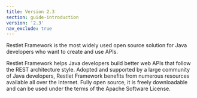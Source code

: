 ```yaml
---
title: Version 2.3
section: guide-introduction
version: '2.3'
nav_exclude: true
---
```


Restlet Framework is the most widely used open source solution for Java developers who want to create and use APIs.

Restlet Framework helps Java developers build better web APIs that follow the REST architecture style. Adopted and supported by a large community of Java developers, Restlet Framework benefits from numerous resources available all over the Internet. Fully open source, it is freely downloadable and can be used under the terms of the Apache Software License.

<!---
et après les liens vers les contenus de la doc, tutos, javadoc...
-->

